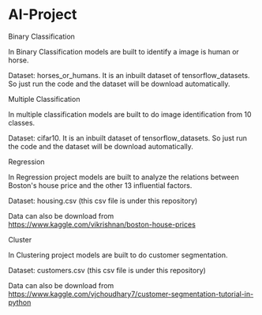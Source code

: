 # AI-Project


Binary Classification

In Binary Classification models are built to identify a image is human or horse.

Dataset: horses_or_humans. It is an inbuilt dataset of tensorflow_datasets. So just run the code and the dataset will be download automatically.


Multiple Classification

In multiple classification models are built to do image identification from 10 classes.

Dataset: cifar10. It is an inbuilt dataset of tensorflow_datasets. So just run the code and the dataset will be download automatically.


Regression

In Regression project models are built to analyze the relations between Boston's house price and the other 13 influential factors. 

Dataset: housing.csv (this csv file is under this repository)

Data can also be download from https://www.kaggle.com/vikrishnan/boston-house-prices


Cluster

In Clustering project models are built to do customer segmentation.

Dataset: customers.csv (this csv file is under this repository)

Data can also be download from https://www.kaggle.com/vjchoudhary7/customer-segmentation-tutorial-in-python

